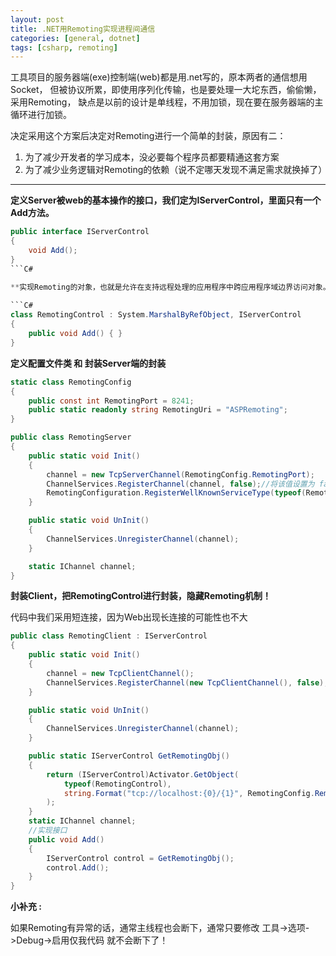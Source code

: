 ```yaml
---
layout: post
title: .NET用Remoting实现进程间通信
categories: [general, dotnet]
tags: [csharp, remoting]
---
```


工具项目的服务器端(exe)控制端(web)都是用.net写的，原本两者的通信想用Socket，
但被协议所累，即使用序列化传输，也是要处理一大坨东西，偷偷懒，采用Remoting，
缺点是以前的设计是单线程，不用加锁，现在要在服务器端的主循环进行加锁。

决定采用这个方案后决定对Remoting进行一个简单的封装，原因有二：
1. 为了减少开发者的学习成本，没必要每个程序员都要精通这套方案
1. 为了减少业务逻辑对Remoting的依赖（说不定哪天发现不满足需求就换掉了）

----------

**定义Server被web的基本操作的接口，我们定为IServerControl，里面只有一个Add方法。**
	
```C#
public interface IServerControl    
{
    void Add();    
}
```C#

**实现Remoting的对象，也就是允许在支持远程处理的应用程序中跨应用程序域边界访问对象。**
    
```C#
class RemotingControl : System.MarshalByRefObject, IServerControl
{
    public void Add() { }
}
```

**定义配置文件类 和 封装Server端的封装**

```C#
static class RemotingConfig    
{       
    public const int RemotingPort = 8241;        
    public static readonly string RemotingUri = "ASPRemoting";    
}

public class RemotingServer
{
    public static void Init()
    {
        channel = new TcpServerChannel(RemotingConfig.RemotingPort);
        ChannelServices.RegisterChannel(channel, false);//将该值设置为 false 将不会使在 TCP 或 IPC 信道上所做的安全设置无效。
        RemotingConfiguration.RegisterWellKnownServiceType(typeof(RemotingControl), RemotingConfig.RemotingUri, WellKnownObjectMode.Singleton);
    } 

    public static void UnInit()
    {
        ChannelServices.UnregisterChannel(channel);
    }

    static IChannel channel;
}
```

**封装Client，把RemotingControl进行封装，隐藏Remoting机制！**

代码中我们采用短连接，因为Web出现长连接的可能性也不大

```C#
public class RemotingClient : IServerControl
{
    public static void Init()
    {
        channel = new TcpClientChannel();
        ChannelServices.RegisterChannel(new TcpClientChannel(), false);
    }

    public static void UnInit()
    {
        ChannelServices.UnregisterChannel(channel);
    }

    public static IServerControl GetRemotingObj()
    {
        return (IServerControl)Activator.GetObject(
            typeof(RemotingControl),
            string.Format("tcp://localhost:{0}/{1}", RemotingConfig.RemotingPort, RemotingConfig.RemotingUri)
        );
    }
    static IChannel channel;
    //实现接口       
    public void Add()        
    {
        IServerControl control = GetRemotingObj();
        control.Add();
    }
}
```

**小补充 :**

如果Remoting有异常的话，通常主线程也会断下，通常只要修改
工具->选项->Debug->启用仅我代码 就不会断下了！
